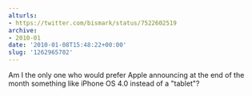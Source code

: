 ```yaml
---
alturls:
- https://twitter.com/bismark/status/7522602519
archive:
- 2010-01
date: '2010-01-08T15:48:22+00:00'
slug: '1262965702'
---
```


Am I the only one who would prefer Apple announcing at the end of the month something like iPhone OS 4.0 instead of a "tablet"?

